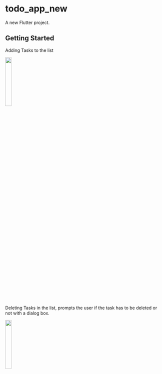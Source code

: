 # todo_app_new

A new Flutter project.

## Getting Started


<p> Adding Tasks to the list</p>
<img src="https://user-images.githubusercontent.com/66111412/120059158-47975380-c06d-11eb-9c91-29471d36d9aa.gif" height="20%" width = "20%">


<p> Deleting Tasks in the list, prompts the user if the task has to be deleted or not with a dialog box.</p>
<img src="https://user-images.githubusercontent.com/66111412/120059398-f5573200-c06e-11eb-8264-20f8fdb367f4.gif" height="20%" width = "20%"/>
